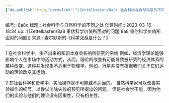 ```yaml
---
{"dg-publish":true,"permalink":"/Zettelkasten/8a8c 社会科学与自然科学的不同之处/","dgPassFrontmatter":true}
---
```


编号:: 8a8c
标题:: 社会科学与自然科学的不同之处
创建时间:: 2023-03-16 18:34
up:: [[Zettelkasten/8a8 重估科学价值所面对的问题\|8a8 重估科学价值所面对的问题]]
来源:: 查尔默斯的《科学究竟是什么？》

---
1 在社会科学中，生产出来的知识本身会影响所研究的系统
例如，经济学理论能够影响个人在市场中的活动方式，从而，理论的改变有可能导致被研究的经济体系的某种改变。这种并发现象不适用于物理学。例如，行星并没有根据我们关于它们运动的理论改变其运动。

2 在社会科学和史学中，实验操作是不可能或不适当的。
自然科学家可以改善实验操作的细节，以尝试消除失败的预见所提出的问题。
但是社会学不能，因为他们的实验与他们的理论没有因果性，只有相关性。